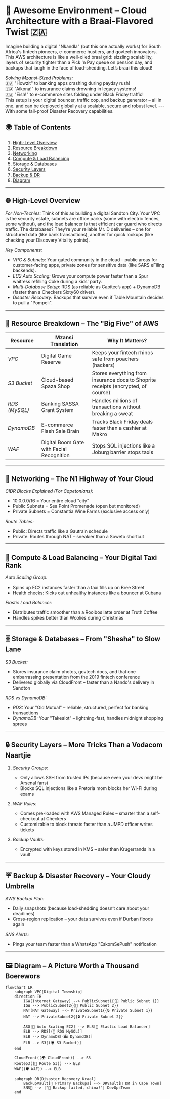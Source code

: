 # 🚀 Awesome Environment – Cloud Architecture with a Braai-Flavored Twist 🇿🇦

Imagine building a digital "Nkandla" (but this one actually works) for South Africa's fintech pioneers, e-commerce hustlers, and govtech innovators. This AWS architecture is like a well-oiled braai grid: sizzling scalability, layers of security tighter than a Pick 'n Pay queue on pension day, and backups that laugh in the face of load-shedding. Let’s braai this cloud!

*Solving Mzansi-Sized Problems:*  
🇿🇦 "Howzit" to banking apps crashing during payday rush!  
🇿🇦 "Aikona!" to insurance claims drowning in legacy systems!  
🇿🇦 "Eish!" to e-commerce sites folding under Black Friday traffic!  
This setup is your digital bouncer, traffic cop, and backup generator – all in one.
and can be deployed globally at a scalable, secure and robust level.
---With some fail-proof Disaster Recovery capabilities.

## 🌍 Table of Contents  
1. [High-Level Overview](#-high-level-overview)  
2. [Resource Breakdown](#-resource-breakdown--the-big-five-of-aws)  
3. [Networking](#-networking--the-n1-highway-of-your-cloud)  
4. [Compute & Load Balancing](#-compute--load-balancing--your-digital-taxi-rank)  
5. [Storage & Databases](#-storage--databases--from-shesha-to-slow-lane)  
6. [Security Layers](#-security-layers--more-tricks-than-a-vodacom-naartjie)  
7. [Backup & DR](#-backup--disaster-recovery--your-cloudy-umbrella)  
8. [Diagram](#-diagram--a-picture-worth-a-thousand-boerewors)  

---

## 🌐 High-Level Overview

*For Non-Techies:* Think of this as building a digital Sandton City. Your VPC is the security estate, subnets are office parks (some with electric fences, some without), and the load balancer is that efficient car guard who directs traffic. The databases? They’re your reliable Mr. D deliveries – one for structured data (like bank transactions), another for quick lookups (like checking your Discovery Vitality points).

*Key Components:*  
- *VPC & Subnets:* Your gated community in the cloud – public areas for customer-facing apps, private zones for sensitive data (like SARS eFiling backends).  
- *EC2 Auto Scaling:* Grows your compute power faster than a Spur waitress refilling Coke during a kids' party.  
- *Multi-Database Setup:* RDS (as reliable as Capitec’s app) + DynamoDB (faster than a Checkers Sixty60 driver).  
- *Disaster Recovery:* Backups that survive even if Table Mountain decides to pull a "Pompeii".

---

## 🦁 Resource Breakdown – The "Big Five" of AWS

| Resource                | Mzansi Translation                          | Why It Matters?                                                                 |
|-------------------------|---------------------------------------------|---------------------------------------------------------------------------------|
| *VPC*                 | Digital Game Reserve                        | Keeps your fintech rhinos safe from poachers (hackers)                          |
| *S3 Bucket*           | Cloud-based Spaza Shop                      | Stores everything from insurance docs to Shoprite receipts (encrypted, of course)|
| *RDS (MySQL)*         | Banking SASSA Grant System                  | Handles millions of transactions without breaking a sweat                      |
| *DynamoDB*            | E-commerce Flash Sale Brain                 | Tracks Black Friday deals faster than a cashier at Makro                       |
| *WAF*                 | Digital Boom Gate with Facial Recognition   | Stops SQL injections like a Joburg barrier stops taxis                         |

---

## 🚦 Networking – The N1 Highway of Your Cloud

*CIDR Blocks Explained (For Capetonians):*  
- 10.0.0.0/16 = Your entire cloud "city"  
- Public Subnets = Sea Point Promenade (open but monitored)  
- Private Subnets = Constantia Wine Farms (exclusive access only)  

*Route Tables:*  
- Public: Directs traffic like a Gautrain schedule  
- Private: Routes through NAT – sneakier than a Soweto shortcut  

---

## 🚕 Compute & Load Balancing – Your Digital Taxi Rank

*Auto Scaling Group:*  
- Spins up EC2 instances faster than a taxi fills up on Bree Street  
- Health checks: Kicks out unhealthy instances like a bouncer at Cubana  

*Elastic Load Balancer:*  
- Distributes traffic smoother than a Rooibos latte order at Truth Coffee  
- Handles spikes better than Woolies during Christmas  

---

## 🗄 Storage & Databases – From "Shesha" to Slow Lane

*S3 Bucket:*  
- Stores insurance claim photos, govtech docs, and that one embarrassing presentation from the 2019 fintech conference  
- Delivered globally via CloudFront – faster than a Nando's delivery in Sandton  

*RDS vs DynamoDB:*  
- *RDS:* Your "Old Mutual" – reliable, structured, perfect for banking transactions  
- *DynamoDB:* Your "Takealot" – lightning-fast, handles midnight shopping sprees  

---

## 🔒 Security Layers – More Tricks Than a Vodacom Naartjie

1. *Security Groups:*  
   - Only allows SSH from trusted IPs (because even your devs might be Arsenal fans)  
   - Blocks SQL injections like a Pretoria mom blocks her Wi-Fi during exams  

2. *WAF Rules:*  
   - Comes pre-loaded with AWS Managed Rules – smarter than a self-checkout at Checkers  
   - Customizable to block threats faster than a JMPD officer writes tickets  

3. *Backup Vaults:*  
   - Encrypted with keys stored in KMS – safer than Krugerrands in a vault  

---

## ☔ Backup & Disaster Recovery – Your Cloudy Umbrella

*AWS Backup Plan:*  
- Daily snapshots (because load-shedding doesn’t care about your deadlines)  
- Cross-region replication – your data survives even if Durban floods again  

*SNS Alerts:*  
- Pings your team faster than a WhatsApp "EskomSePush" notification  

---

## 🖼 Diagram – A Picture Worth a Thousand Boerewors

```mermaid
flowchart LR
    subgraph VPC[Digital Township]
    direction TB
        IGW(Internet Gateway) --> PublicSubnet1{{🏢 Public Subnet 1}}
        IGW --> PublicSubnet2{{🏢 Public Subnet 2}}
        NAT(NAT Gateway) --> PrivateSubnet1{{🔒 Private Subnet 1}}
        NAT --> PrivateSubnet2{{🔒 Private Subnet 2}}

        ASG[🦾 Auto Scaling EC2] --> ELB[🎯 Elastic Load Balancer]
        ELB --> RDS[(🏦 RDS MySQL)]
        ELB --> DynamoDB[(🛍 DynamoDB)]
        ELB --> S3[(🪣 S3 Bucket)]
    end

    CloudFront((🌍 CloudFront)) --> S3
    Route53((📍 Route 53)) --> ELB
    WAF((🛡 WAF)) --> ELB

    subgraph DR[Disaster Recovery Kraal]
        BackupVault[📀 Primary Backups] --> DRVault[📀 DR in Cape Town]
        SNS📱 --> |"🚨 Backup failed, china!"| DevOpsTeam
    end
